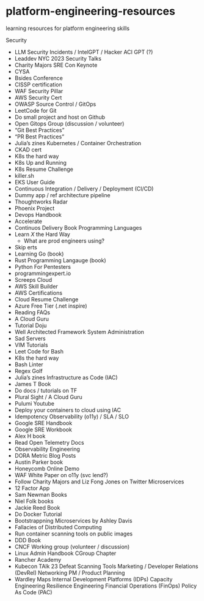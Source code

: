 # platform-engineering-resources
learning resources for platform engineering skills

Security
* LLM Security Incidents / IntelGPT / Hacker ACI GPT (?)
* Leaddev NYC 2023 Security Talks
* Charity Majors SRE Con Keynote
* CYSA
* Bsides Conference
* CISSP certification
* WAF Security Pillar
* AWS Security Cert
* OWASP
Source Control / GitOps
* LeetCode for Git
* Do small project and host on Github
* Open Gitops Group (discussion / volunteer)
* “Git Best Practices”
* “PR Best Practices”
* Julia’s zines
Kubernetes / Container Orchestration
* CKAD cert
* K8s the hard way
* K8s Up and Running
* K8s Resume Challenge
* killer.sh
* EKS User Guide
* Continuous Integration / Delivery / Deployment (CI/CD)
* Dummy app / ref architecture pipeline
* Thoughtworks Radar
* Phoenix Project
* Devops Handbook
* Accelerate
* Continuos Delivery Book
Programming Languages
* Learn _X_ the Hard Way
    * What are prod engineers using?
* Skip erts
* Learning Go (book)
* Rust Programming Langauge (book)
* Python For Pentesters
* programmingexpert.io
* Screeps
Cloud
* AWS Skill Builder
* AWS Certifications
* Cloud Resume Challenge
* Azure Free Tier (.net inspire)
* Reading FAQs
* A Cloud Guru
* Tutorial Doju
* Well Architected Framework
System Administration
* Sad Servers
* VIM Tutorials
* Leet Code for Bash
* K8s the hard way
* Bash Linter
* Regex Golf
* Julia’s zines
Infrastructure as Code (IAC)
* James T Book
* Do docs / tutorials on TF
* Plural Sight / A Cloud Guru
* Pulumi Youtube
* Deploy your containers to cloud using IAC
* Idempotency
Observability (o11y) / SLA / SLO
* Google SRE Handbook
* Google SRE Workbook
* Alex H book
* Read Open Telemetry Docs
* Observability Engineering
* DORA Metric Blog Posts
* Austin Parker book
* Honeycomb Online Demo
* WAF White Paper on o11y (svc lend?)
* Follow Charity Majors and Liz Fong Jones on Twitter
Microservices
* 12 Factor App
* Sam Newman Books
* Niel Folk books
* Jackie Reed Book
* Do Docker Tutorial
* Bootstrappning Microservices by Ashley Davis
* Fallacies of Distributed Computing
* Run container scanning tools on public images
* DDD Book
* CNCF Working group (volunteer / discussion)
* Linux Admin Handbook CGroup Chapter
* Rancher Academy
* Kubecon TAlk 23 Defeat Scanning Tools
Marketing / Developer Relations (DevRel)
Networking
PM / Product Planning
* Wardley Maps
Internal Development Platforms (IDPs)
Capacity Engineering
Resilience Engineering
Financial Operations (FinOps)
Policy As Code (PAC)


